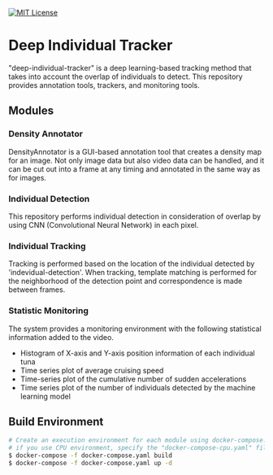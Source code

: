 [![MIT License](http://img.shields.io/badge/license-MIT-blue.svg?style=flat)](LICENSE)

# Deep Individual Tracker
"deep-individual-tracker" is a deep learning-based tracking method that takes into account the overlap of individuals to detect. This repository provides annotation tools, trackers, and monitoring tools.

## Modules
### Density Annotator
DensityAnnotator is a GUI-based annotation tool that creates a density map for an image. Not only image data but also video data can be handled, and it can be cut out into a frame at any timing and annotated in the same way as for images.

### Individual Detection
This repository performs individual detection in consideration of overlap by using CNN (Convolutional Neural Network) in each pixel.

### Individual Tracking
Tracking is performed based on the location of the individual detected by 'indevidual-detection'. When tracking, template matching is performed for the neighborhood of the detection point and correspondence is made between frames.

### Statistic Monitoring
The system provides a monitoring environment with the following statistical information added to the video.
- Histogram of X-axis and Y-axis position information of each individual tuna
- Time series plot of average cruising speed
- Time-series plot of the cumulative number of sudden accelerations
- Time series plot of the number of individuals detected by the machine learning model

## Build Environment
``` bash
# Create an execution environment for each module using docker-compose.
# if you use CPU environment, specify the "docker-compose-cpu.yaml" file.
$ docker-compose -f docker-compose.yaml build
$ docker-compose -f docker-compose.yaml up -d
```